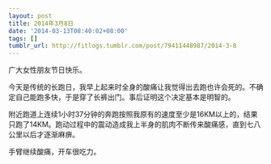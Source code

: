 ```yaml
---
layout: post
title: 2014年3月8日
date: '2014-03-13T08:40:02+08:00'
tags: []
tumblr_url: http://fitlogs.tumblr.com/post/79411448987/2014-3-8
---
```

广大女性朋友节日快乐。

今天是传统的长跑日，我早上起来时全身的酸痛让我觉得出去跑也许会死的。不确定自己能跑多快，于是穿了长裤出门。事后证明这个决定基本是明智的。

附近跑道上连续1小时37分钟的奔跑按照我原有的速度至少是16KM以上的，结果只跑了14KM。跑动过程中的震动造成我上半身的肌肉不断传来酸痛感，直到七八公里以后才逐渐麻痹。

手臂继续酸痛，开车很吃力。

